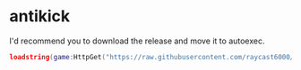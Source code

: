 # antikick
I'd recommend you to download the release and move it to autoexec.
```lua
loadstring(game:HttpGet("https://raw.githubusercontent.com/raycast6000/antikick/main/antikick-v1.lua"))()
```
